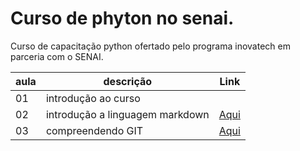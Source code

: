 # Curso de phyton no senai.

Curso de capacitação python ofertado pelo programa inovatech em parceria com o SENAI.

|aula| descrição | Link |
| - | - | - |
| 01 | introdução ao curso | |
| 02 | introdução a linguagem markdown | [Aqui](./aulaMarkdown.MD) |
| 03 | compreendendo GIT | [Aqui](./aulaGit.md) |